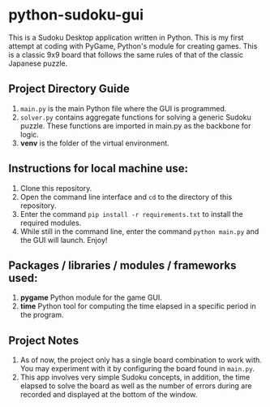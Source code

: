 # python-sudoku-gui
This is a Sudoku Desktop application written in Python. This is my first attempt at coding with PyGame, Python's module for creating games. This is a classic 9x9 board that follows the same rules of that of the classic Japanese puzzle.

## Project Directory Guide
1. `main.py` is the main Python file where the GUI is programmed.
2. `solver.py` contains aggregate functions for solving a generic Sudoku puzzle. These functions are imported in main.py as the backbone for logic.
3. **venv** is the folder of the virtual environment.

## Instructions for local machine use:
1. Clone this repository.
2. Open the command line interface and `cd` to the directory of this repository.
3. Enter the command `pip install -r requirements.txt` to install the required modules.
4. While still in the command line, enter the command `python main.py` and the GUI will launch. Enjoy!

## Packages / libraries / modules / frameworks used:
1. **pygame** Python module for the game GUI.
2. **time** Python tool for computing the time elapsed in a specific period in the program.
 
## Project Notes
1. As of now, the project only has a single board combination to work with. You may experiment with it by configuring the board found in `main.py`.
2. This app involves very simple Sudoku concepts, in addition, the time elapsed to solve the board as well as the number of errors during are recorded and displayed at the bottom of the window.
